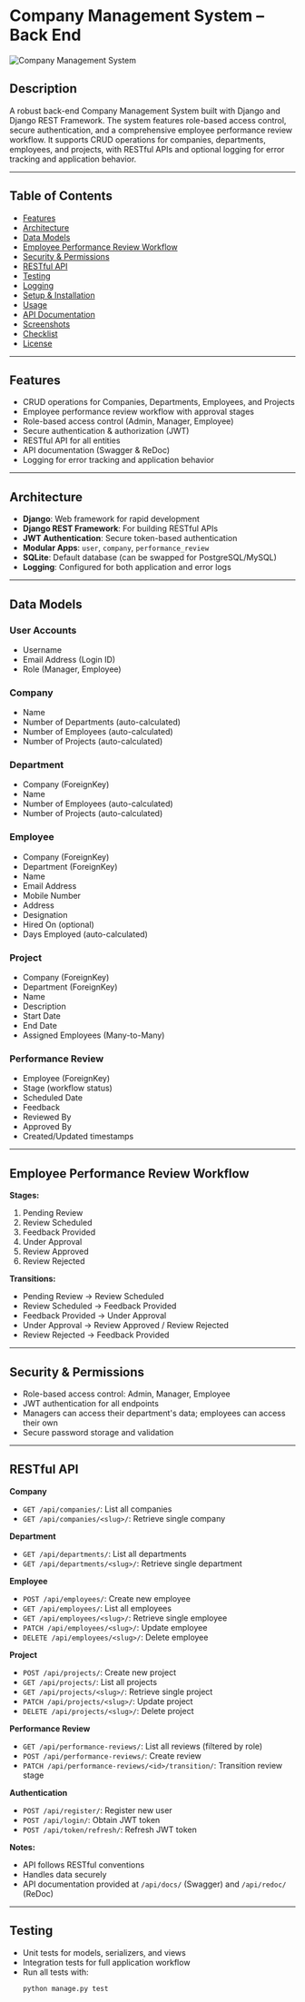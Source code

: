 # Company Management System – Back End

![Company Management System](image.png)

## Description

A robust back-end Company Management System built with Django and Django REST Framework. The system features role-based access control, secure authentication, and a comprehensive employee performance review workflow. It supports CRUD operations for companies, departments, employees, and projects, with RESTful APIs and optional logging for error tracking and application behavior.

---

## Table of Contents

- [Features](#features)
- [Architecture](#architecture)
- [Data Models](#data-models)
- [Employee Performance Review Workflow](#employee-performance-review-workflow)
- [Security & Permissions](#security--permissions)
- [RESTful API](#restful-api)
- [Testing](#testing)
- [Logging](#logging)
- [Setup & Installation](#setup--installation)
- [Usage](#usage)
- [API Documentation](#api-documentation)
- [Screenshots](#screenshots)
- [Checklist](#checklist)
- [License](#license)

---

## Features

- CRUD operations for Companies, Departments, Employees, and Projects
- Employee performance review workflow with approval stages
- Role-based access control (Admin, Manager, Employee)
- Secure authentication & authorization (JWT)
- RESTful API for all entities
- API documentation (Swagger & ReDoc)
- Logging for error tracking and application behavior

---

## Architecture

- **Django**: Web framework for rapid development
- **Django REST Framework**: For building RESTful APIs
- **JWT Authentication**: Secure token-based authentication
- **Modular Apps**: `user`, `company`, `performance_review`
- **SQLite**: Default database (can be swapped for PostgreSQL/MySQL)
- **Logging**: Configured for both application and error logs

---

## Data Models

### User Accounts
- Username
- Email Address (Login ID)
- Role (Manager, Employee)

### Company
- Name
- Number of Departments (auto-calculated)
- Number of Employees (auto-calculated)
- Number of Projects (auto-calculated)

### Department
- Company (ForeignKey)
- Name
- Number of Employees (auto-calculated)
- Number of Projects (auto-calculated)

### Employee
- Company (ForeignKey)
- Department (ForeignKey)
- Name
- Email Address
- Mobile Number
- Address
- Designation
- Hired On (optional)
- Days Employed (auto-calculated)

### Project
- Company (ForeignKey)
- Department (ForeignKey)
- Name
- Description
- Start Date
- End Date
- Assigned Employees (Many-to-Many)

### Performance Review
- Employee (ForeignKey)
- Stage (workflow status)
- Scheduled Date
- Feedback
- Reviewed By
- Approved By
- Created/Updated timestamps

---

## Employee Performance Review Workflow

**Stages:**
1. Pending Review
2. Review Scheduled
3. Feedback Provided
4. Under Approval
5. Review Approved
6. Review Rejected

**Transitions:**
- Pending Review → Review Scheduled
- Review Scheduled → Feedback Provided
- Feedback Provided → Under Approval
- Under Approval → Review Approved / Review Rejected
- Review Rejected → Feedback Provided

---

## Security & Permissions

- Role-based access control: Admin, Manager, Employee
- JWT authentication for all endpoints
- Managers can access their department's data; employees can access their own
- Secure password storage and validation

---

## RESTful API

**Company**
- `GET /api/companies/`: List all companies
- `GET /api/companies/<slug>/`: Retrieve single company

**Department**
- `GET /api/departments/`: List all departments
- `GET /api/departments/<slug>/`: Retrieve single department

**Employee**
- `POST /api/employees/`: Create new employee
- `GET /api/employees/`: List all employees
- `GET /api/employees/<slug>/`: Retrieve single employee
- `PATCH /api/employees/<slug>/`: Update employee
- `DELETE /api/employees/<slug>/`: Delete employee

**Project**
- `POST /api/projects/`: Create new project
- `GET /api/projects/`: List all projects
- `GET /api/projects/<slug>/`: Retrieve single project
- `PATCH /api/projects/<slug>/`: Update project
- `DELETE /api/projects/<slug>/`: Delete project

**Performance Review**
- `GET /api/performance-reviews/`: List all reviews (filtered by role)
- `POST /api/performance-reviews/`: Create review
- `PATCH /api/performance-reviews/<id>/transition/`: Transition review stage

**Authentication**
- `POST /api/register/`: Register new user
- `POST /api/login/`: Obtain JWT token
- `POST /api/token/refresh/`: Refresh JWT token

**Notes:**
- API follows RESTful conventions
- Handles data securely
- API documentation provided at `/api/docs/` (Swagger) and `/api/redoc/` (ReDoc)

---

## Testing

- Unit tests for models, serializers, and views
- Integration tests for full application workflow
- Run all tests with:
  ```bash
  python manage.py test
````
